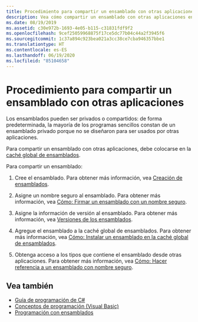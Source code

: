 ```yaml
---
title: Procedimiento para compartir un ensamblado con otras aplicaciones
description: Vea cómo compartir un ensamblado con otras aplicaciones en .NET. Los ensamblados pueden ser privados (el valor predeterminado) o compartidos. Para compartir un ensamblado, colóquelo en la GAC.
ms.date: 08/19/2019
ms.assetid: c30e972b-1693-4e05-b115-c31831fdf9f2
ms.openlocfilehash: 9cef25059968875f17ce5dc77b04c44a2f3945f6
ms.sourcegitcommit: 1c37a894c923bea021a3cc38ce7cba946357bbe1
ms.translationtype: HT
ms.contentlocale: es-ES
ms.lasthandoff: 06/19/2020
ms.locfileid: "85104658"
---
```

# <a name="how-to-share-an-assembly-with-other-applications"></a>Procedimiento para compartir un ensamblado con otras aplicaciones
Los ensamblados pueden ser privados o compartidos: de forma predeterminada, la mayoría de los programas sencillos constan de un ensamblado privado porque no se diseñaron para ser usados por otras aplicaciones.  

Para compartir un ensamblado con otras aplicaciones, debe colocarse en la [caché global de ensamblados](gac.md).  
  
Para compartir un ensamblado:
  
1. Cree el ensamblado. Para obtener más información, vea [Creación de ensamblados](../../standard/assembly/create.md).  
  
2. Asigne un nombre seguro al ensamblado. Para obtener más información, vea [Cómo: Firmar un ensamblado con un nombre seguro](../../standard/assembly/sign-strong-name.md).  
  
3. Asigne la información de versión al ensamblado. Para obtener más información, vea [Versiones de los ensamblados](../../standard/assembly/versioning.md).  
  
4. Agregue el ensamblado a la caché global de ensamblados. Para obtener más información, vea [Cómo: Instalar un ensamblado en la caché global de ensamblados](install-assembly-into-gac.md).  
  
5. Obtenga acceso a los tipos que contiene el ensamblado desde otras aplicaciones. Para obtener más información, vea [Cómo: Hacer referencia a un ensamblado con nombre seguro](../../standard/assembly/reference-strong-named.md).  
  
## <a name="see-also"></a>Vea también

- [Guía de programación de C#](../../../api/index.md)
- [Conceptos de programación (Visual Basic)](../../../api/index.md)
- [Programación con ensamblados](../../standard/assembly/index.md)
